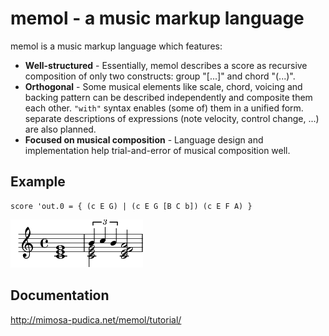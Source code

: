 # memol - a music markup language

memol is a music markup language which features:

* **Well-structured** - Essentially, memol describes a score as recursive
  composition of only two constructs: group "[...]" and chord "(...)".
* **Orthogonal** - Some musical elements like scale, chord, voicing and backing
  pattern can be described independently and composite them each other.
  <code>"with"</code> syntax enables (some of) them in a unified form.
  separate descriptions of expressions (note velocity, control change, ...) are
  also planned.
* **Focused on musical composition** - Language design and implementation help
  trial-and-error of musical composition well.

## Example

	score 'out.0 = { (c E G) | (c E G [B C b]) (c E F A) }

![sample](doc/sample.png)

## Documentation

http://mimosa-pudica.net/memol/tutorial/
